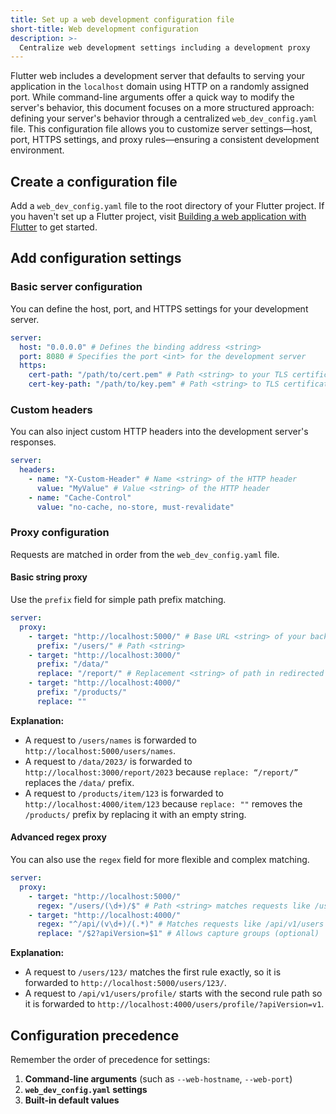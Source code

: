 ```yaml
---
title: Set up a web development configuration file
short-title: Web development configuration
description: >-
  Centralize web development settings including a development proxy
---
```


Flutter web includes a development server that defaults to
serving your application in the `localhost` domain using HTTP
on a randomly assigned port. While command-line arguments offer
a quick way to modify the server's behavior,
this document focuses on a more structured approach:
defining your server's behavior through a centralized `web_dev_config.yaml` file.
This configuration file allows you to
customize server settings—host, port, HTTPS settings, and
proxy rules—ensuring a consistent development environment.

## Create a configuration file

Add a `web_dev_config.yaml` file to the root directory of your Flutter project.
If you haven't set up a Flutter project,
visit [Building a web application with Flutter][] to get started.

[Building a web application with Flutter]: /platform-integration/web/building

## Add configuration settings

### Basic server configuration

You can define the host, port, and HTTPS settings for your development server.

```yaml title="web_dev_config.yaml"
server:
  host: "0.0.0.0" # Defines the binding address <string>
  port: 8080 # Specifies the port <int> for the development server
  https: 
    cert-path: "/path/to/cert.pem" # Path <string> to your TLS certificate
    cert-key-path: "/path/to/key.pem" # Path <string> to TLS certificate key
```

### Custom headers

You can also inject custom HTTP headers into the development server's responses.

```yaml title="web_dev_config.yaml"
server:
  headers:
    - name: "X-Custom-Header" # Name <string> of the HTTP header
      value: "MyValue" # Value <string> of the HTTP header
    - name: "Cache-Control"
      value: "no-cache, no-store, must-revalidate"
```

### Proxy configuration

Requests are matched in order from the `web_dev_config.yaml` file.

#### Basic string proxy

Use the `prefix` field for simple path prefix matching.

```yaml title="web_dev_config.yaml"
server:
  proxy:
    - target: "http://localhost:5000/" # Base URL <string> of your backend
      prefix: "/users/" # Path <string>
    - target: "http://localhost:3000/"
      prefix: "/data/"
      replace: "/report/" # Replacement <string> of path in redirected URL (optional)
    - target: "http://localhost:4000/"
      prefix: "/products/"
      replace: ""
```

**Explanation:**

*   A request to `/users/names` is
    forwarded to `http://localhost:5000/users/names`.
*   A request to `/data/2023/` is
    forwarded to `http://localhost:3000/report/2023`
    because `replace: “/report/”` replaces the `/data/` prefix.
*   A request to `/products/item/123` is
    forwarded to `http://localhost:4000/item/123` because `replace: ""`
    removes the `/products/` prefix by replacing it with an empty string.

#### Advanced regex proxy

You can also use the `regex` field for more flexible and complex matching.

```yaml title="web_dev_config.yaml"
server:
  proxy:
    - target: "http://localhost:5000/"
      regex: "/users/(\d+)/$" # Path <string> matches requests like /users/123/
    - target: "http://localhost:4000/"
      regex: "^/api/(v\d+)/(.*)" # Matches requests like /api/v1/users
      replace: "/$2?apiVersion=$1" # Allows capture groups (optional)
```

**Explanation:**

*   A request to `/users/123/` matches the first rule exactly,
    so it is forwarded to `http://localhost:5000/users/123/`.
*   A request to `/api/v1/users/profile/` starts with the second rule path
    so it is forwarded to `http://localhost:4000/users/profile/?apiVersion=v1`.

## Configuration precedence

Remember the order of precedence for settings:

1. **Command-line arguments** (such as `--web-hostname`, `--web-port`)
2. **`web_dev_config.yaml` settings**
3. **Built-in default values**
